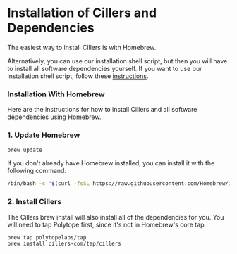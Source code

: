 # Installation of Cillers and Dependencies

The easiest way to install Cillers is with Homebrew.&#x20;

Alternatively, you can use our installation shell script, but then you will have to install all software dependencies yourself.  If you want to use our installation shell script, follow these [instructions](installation-with-the-cillers-install-script.md).&#x20;

### Installation With Homebrew

Here are the instructions for how to install Cillers and all software dependencies using Homebrew.

### 1. Update Homebrew&#x20;

```bash
brew update
```

If you don't already have Homebrew installed, you can install it with the following command.&#x20;

```bash
/bin/bash -c "$(curl -fsSL https://raw.githubusercontent.com/Homebrew/install/HEAD/install.sh)"
```

### 2. Install Cillers

The Cillers brew install will also install all of the dependencies for you. You will need to tap Polytope first, since it's not in Homebrew's core tap.

```bash
brew tap polytopelabs/tap
brew install cillers-com/tap/cillers
```

